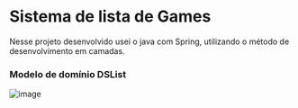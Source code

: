 # Sistema de lista de Games
Nesse projeto desenvolvido usei o java com Spring, utilizando o método de desenvolvimento em camadas.

### Modelo de domínio DSList

![image](https://github.com/user-attachments/assets/e8bee6b8-bfd5-4563-870b-2763bfe7527b)

